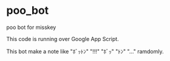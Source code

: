# poo_bot
poo bot for misskey


This code is running over Google App Script.

This bot make a note like "ﾎﾞｯﾄﾝ" "!!!" "ﾎﾞｯ" "ﾄﾝ" "…" ramdomly.
